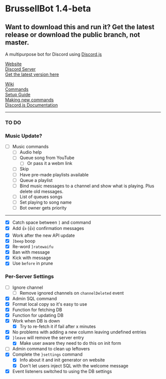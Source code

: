 # BrussellBot 1.4-beta

## Want to download this and run it? Get the latest release or download the public branch, not master.

A multipurpose bot for Discord using [Discord.js](https://github.com/hydrabolt/discord.js/)

[Website](http://brussell98.github.io/BrussellBot)   
[Discord Server](https://discord.gg/0kvLlwb7slG3XCCQ)   
[Get the latest version here](https://github.com/brussell98/BrussellBot/releases/latest)

[Wiki](https://github.com/brussell98/BrussellBot/wiki)   
[Commands](https://github.com/brussell98/BrussellBot/wiki/Commands)   
[Setup Guide](https://github.com/brussell98/BrussellBot/wiki/Setup-Guide)   
[Making new commands](https://github.com/brussell98/BrussellBot/wiki/New-Command-Guide)   
[Discord.js Documentation](http://discordjs.readthedocs.org/en/latest/)

---

### TO DO

### Music Update?

- [ ] Music commands
	- [ ] Audio help
	- [ ] Queue song from YouTube
		- [ ] Or pass it a webm link
	- [ ] Skip
	- [ ] Have pre-made playlists available
	- [ ] Queue a playlist
	- [ ] Bind music messages to a channel and show what is playing. Plus delete old messages.
	- [ ] List of queues songs
	- [ ] Set playing to song name
	- [ ] Bot owner gets priority

----

- [x] Catch space between `]` and command
- [x] Add 👍 (:thumbsup:) confirmation messages
- [x] Work after the new API update
- [x] `]beep` boop
- [x] Re-word `]ratewaifu`
- [x] Ban with message
- [x] Kick with message
- [x] Use `before` in prune

### Per-Server Settings

- [ ] Ignore channel
	- [ ] Remove ignored channels on `channelDeleted` event
- [x] Admin SQL command
- [x] Format local copy so it's easy to use
- [x] Function for fetching DB
- [x] Function for updating DB
- [x] Work when DB is down
	- [x] Try to re-fetch it if fail after x minutes
- [x] No problems with adding a new column leaving undefined entries
- [x] `}leave` will remove the server entry
	- [x] Make user aware they need to do this on init form
- [ ] Admin command to clean up leftovers
- [x] Complete the `}settings` command
	- [x] Info about it and init generator on website
	- [x] Don't let users inject SQL with the welcome message
- [x] Event listeners switched to using the DB settings
